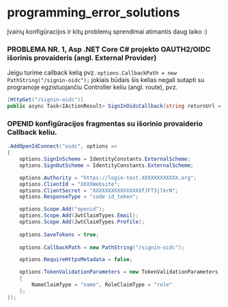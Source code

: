 # programming_error_solutions
Įvairių konfigūracijos ir kitų problemų sprendimai atimantis daug laiko :)

### PROBLEMA NR. 1, Asp .NET Core C# projekto OAUTH2/OIDC išorinis provaideris (angl. External Provider)

Jeigu turime callback kelią pvz. ```options.CallbackPath = new PathString("/signin-oidc");``` jokiais būdais šis kelias negali sutapti su programoje egzistuojančiu Controller keliu (angl. route), pvz. 
```C# 
[HttpGet("/signin-oidc")]
public async Task<IActionResult> SignInOidcCallback(string returnUrl = "/"){...} 
```

### OPENID konfigūracijos fragmentas su išorinio provaiderio Callback keliu.
```C#
.AddOpenIdConnect("oidc", options =>
{
    options.SignInScheme = IdentityConstants.ExternalScheme;
    options.SignOutScheme = IdentityConstants.ExternalScheme;

    options.Authority = "https://login-test.XXXXXXXXXXXX.org";
    options.ClientId = "XXXXWebsite";
    options.ClientSecret = "XXXXXXXXXXXXXXXXfJFT3jlkrN";
    options.ResponseType = "code id_token";

    options.Scope.Add("openid");
    options.Scope.Add(JwtClaimTypes.Email);
    options.Scope.Add(JwtClaimTypes.Profile);
    
    options.SaveTokens = true;
    
    options.CallbackPath = new PathString("/signin-oidc");

    options.RequireHttpsMetadata = false;

    options.TokenValidationParameters = new TokenValidationParameters
    {
        NameClaimType = "name", RoleClaimType = "role"
    };
});
```
